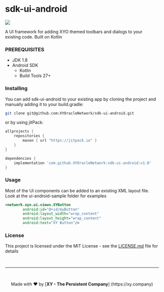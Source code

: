 # sdk-ui-android

[![](https://jitpack.io/v/XYOracleNetwork/sdk-ui-android.svg)](https://jitpack.io/#XYOracleNetwork/sdk-ui-android)

A UI framework for adding XYO themed toolbars and dialogs to your existing code. Built on Kotlin

### PREREQUISITES

* JDK 1.8
* Android SDK
  - Kotlin
  - Build Tools 27+

### Installing

You can add sdk-ui-android to your existing app by cloning the project and manually adding it
to your build.gradle:
```bash
git clone git@github.com:XYOracleNetwork/sdk-ui-android.git
```
or by using jitPack:
```gradle
allprojects {
    repositories {
        maven { url "https://jitpack.io" }
    }
}
```
```gradle
dependencies {
    implementation 'com.github.XYOracleNetwork:sdk-ui-android:v1.0'
}
```

### Usage
Most of the UI components can be added to an existing XML layout file. Look at the ui-android-sample
folder for examples
```xml
<network.xyo.ui.views.XYButton
        android:id="@+id/myButton"
        android:layout_width="wrap_content"
        android:layout_height="wrap_content"
        android:text="XY Button"/>
```

### License

This project is licensed under the MIT License - see the [LICENSE.md](LICENSE.md) file for details

<br><hr><br>
<p align="center">Made with  ❤️  by [<b>XY - The Persistent Company</b>] (https://xy.company)</p>

